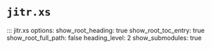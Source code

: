 # `jitr.xs`

::: jitr.xs
    options:
      show_root_heading: true
      show_root_toc_entry: true
      show_root_full_path: false
      heading_level: 2
      show_submodules: true
